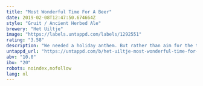 ```yaml
---
title: "Most Wonderful Time For A Beer"
date: 2019-02-08T12:47:50.674664Z
style: "Gruit / Ancient Herbed Ale"
brewery: "Het Uiltje"
image: "https://labels.untappd.com/labels/1292551"
rating: "3.58"
description: "We needed a holiday anthem. But rather than aim for the top of the charts, we dove straight to the bottom of the well. And lo’ and behold look what we found: Andy Williams’ 1963 anti-classic! Is there any other holiday song so mind-numbingly dull? Nope! Marley, Crosby, Bush, the Ramones, Dylan – they wouldn’t touch this song with a 10-foot peppermint pole!  This beer is our ode to the ugly ducking of Christmas song covers. And we’re so hap-happy to exploit it for our most wonderful Christmas brew. A medieval ale pimped with the type of obscure spices only free-foraging Gaelic’s would dare pluck. A hint of caramel, a dash of black liquorice – this one-off Christmas brew is as thick and vulgar as the song that inspired it.  Some say gruit is an aphrodisiac, that’s your call. But we will tell you this: once you drink it you’ll never be ever to get this f*cking ugly Christmas song out of your head again! Sorry Andy. And a very merry this and that."
untappd_url: "https://untappd.com/b/het-uiltje-most-wonderful-time-for-a-beer/1292551"
abv: "10.0"
ibu: "20"
robots: noindex,nofollow
lang: nl
---
```

